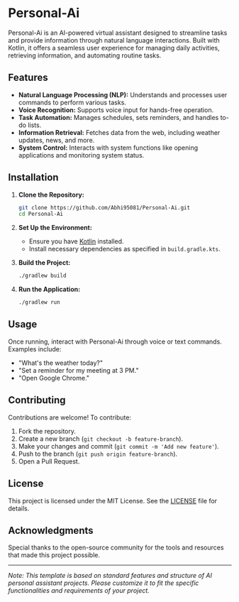 # Personal-Ai

Personal-Ai is an AI-powered virtual assistant designed to streamline tasks and provide information through natural language interactions. Built with Kotlin, it offers a seamless user experience for managing daily activities, retrieving information, and automating routine tasks.

## Features

- **Natural Language Processing (NLP):** Understands and processes user commands to perform various tasks.
- **Voice Recognition:** Supports voice input for hands-free operation.
- **Task Automation:** Manages schedules, sets reminders, and handles to-do lists.
- **Information Retrieval:** Fetches data from the web, including weather updates, news, and more.
- **System Control:** Interacts with system functions like opening applications and monitoring system status.

## Installation

1. **Clone the Repository:**

   ```bash
   git clone https://github.com/Abhi95081/Personal-Ai.git
   cd Personal-Ai
   ```

2. **Set Up the Environment:**
   - Ensure you have [Kotlin](https://kotlinlang.org/docs/getting-started.html) installed.
   - Install necessary dependencies as specified in `build.gradle.kts`.

3. **Build the Project:**

   ```bash
   ./gradlew build
   ```

4. **Run the Application:**

   ```bash
   ./gradlew run
   ```

## Usage

Once running, interact with Personal-Ai through voice or text commands. Examples include:

- "What's the weather today?"
- "Set a reminder for my meeting at 3 PM."
- "Open Google Chrome."

## Contributing

Contributions are welcome! To contribute:

1. Fork the repository.
2. Create a new branch (`git checkout -b feature-branch`).
3. Make your changes and commit (`git commit -m 'Add new feature'`).
4. Push to the branch (`git push origin feature-branch`).
5. Open a Pull Request.

## License

This project is licensed under the MIT License. See the [LICENSE](LICENSE) file for details.

## Acknowledgments

Special thanks to the open-source community for the tools and resources that made this project possible.

---

*Note: This template is based on standard features and structure of AI personal assistant projects. Please customize it to fit the specific functionalities and requirements of your project.*
